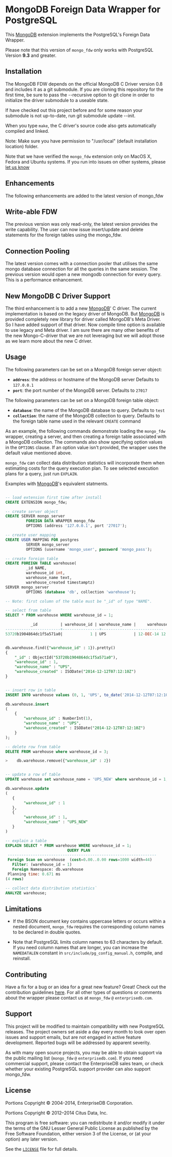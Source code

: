 # MongoDB Foreign Data Wrapper for PostgreSQL

This [MongoDB][1] extension implements the PostgreSQL's Foreign Data Wrapper.

Please note that this version of `mongo_fdw` only works with
PostgreSQL Version **9.3** and greater.

Installation
------------
The MongoDB FDW depends on the official MongoDB C Driver version 0.8  and
includes it as a git submodule. If you are cloning this repository for the
first time, be sure to pass the --recursive option to git clone in order to
initialize the driver submodule to a useable
state.

If have checked out this project before and for some reason your submodule is
not up-to-date, run git submodule update --init.

When you type `make`, the C driver's source code also gets automatically
compiled and linked.

Note: Make sure you have permission to "/usr/local" (default installation location) folder.

Note that we have verified the `mongo_fdw` extension only on MacOS X,
Fedora and Ubuntu systems. If you run into issues on other systems, please [let us know][3]

Enhancements
-----------
The following enhancements are added to the latest version of mongo_fdw

Write-able FDW
--------------
The previous version was only read-only, the latest version provides the write capability.
The user can now issue insert/update and delete statements for the foreign tables using the mongo_fdw.

Connection Pooling
------------------
The latest version comes with a connection pooler that utilises the same mongo
database connection for all the queries in the same session. The previous version
would open a new mongodb connection for every query.
This is a performance enhancement.

New MongoDB C Driver Support
----------------------------
The third enhancement is to add a new [MongoDB][1]' C driver. The current implementation is
based on the legacy driver of MongoDB. But [MongoDB][1] is provided completely new library
for driver called MongoDB's Meta Driver. So I have added support of  that driver.
Now compile time option is available to use legacy and Meta driver.  I am sure there
are many other benefits of the new Mongo-C-driver that we are not leveraging but we
will adopt those as we learn more about the new C driver.

Usage
-----
The following parameters can be set on a MongoDB foreign server object:

  * **`address`**: the address or hostname of the MongoDB server Defaults to `127.0.0.1`
  * **`port`**: the port number of the MongoDB server. Defaults to `27017`

The following parameters can be set on a MongoDB foreign table object:

  * **`database`**: the name of the MongoDB database to query. Defaults to `test`
  * **`collection`**: the name of the MongoDB collection to query. Defaults to the foreign table name used in the relevant `CREATE` command

As an example, the following commands demonstrate loading the `mongo_fdw`
wrapper, creating a server, and then creating a foreign table associated with
a MongoDB collection. The commands also show specifying option values in the
`OPTIONS` clause. If an option value isn't provided, the wrapper uses the
default value mentioned above.

`mongo_fdw` can collect data distribution statistics will incorporate them when
estimating costs for the query execution plan. To see selected execution plans
for a query, just run `EXPLAIN`.

Examples with [MongoDB][1]'s equivalent statments.

```sql

-- load extension first time after install
CREATE EXTENSION mongo_fdw;

-- create server object
CREATE SERVER mongo_server
         FOREIGN DATA WRAPPER mongo_fdw
         OPTIONS (address '127.0.0.1', port '27017');

-- create user mapping
CREATE USER MAPPING FOR postgres
		 SERVER mongo_server
		 OPTIONS (username 'mongo_user', password 'mongo_pass');

-- create foreign table
CREATE FOREIGN TABLE warehouse(
		 _id NAME,
         warehouse_id int,
         warehouse_name text,
         warehouse_created timestamptz)
SERVER mongo_server
         OPTIONS (database 'db', collection 'warehouse');

-- Note: first column of the table must be "_id" of type "NAME".

-- select from table
SELECT * FROM warehouse WHERE warehouse_id = 1;

           _id          | warehouse_id | warehouse_name |     warehouse_created
------------------------+----------------+---------------------------
53720b1904864dc1f5a571a0|            1 | UPS            | 12-DEC-14 12:12:10 +05:00


db.warehouse.find({"warehouse_id" : 1}).pretty()
{
	"_id" : ObjectId("53720b1904864dc1f5a571a0"),
	"warehouse_id" : 1,
	"warehouse_name" : "UPS",
	"warehouse_created" : ISODate("2014-12-12T07:12:10Z")
}


-- insert row in table
INSERT INTO warehouse values (0, 1, 'UPS', to_date('2014-12-12T07:12:10Z'));

db.warehouse.insert
(
    {
        "warehouse_id" : NumberInt(1),
        "warehouse_name" : "UPS",
        "warehouse_created" : ISODate("2014-12-12T07:12:10Z")
    }
);

-- delete row from table
DELETE FROM warehouse where warehouse_id = 3;

>    db.warehouse.remove({"warehouse_id" : 2})


-- update a row of table
UPDATE warehouse set warehouse_name = 'UPS_NEW' where warehouse_id = 1;

db.warehouse.update
(
   {
        "warehouse_id" : 1
   },
   {
        "warehouse_id" : 1,
        "warehouse_name" : "UPS_NEW"
   }
)

-- explain a table
EXPLAIN SELECT * FROM warehouse WHERE warehouse_id = 1;
                           QUERY PLAN
 -----------------------------------------------------------------
 Foreign Scan on warehouse  (cost=0.00..0.00 rows=1000 width=44)
   Filter: (warehouse_id = 1)
   Foreign Namespace: db.warehouse
 Planning time: 0.671 ms
(4 rows)

-- collect data distribution statistics`
ANALYZE warehouse;

```

Limitations
-----------

  * If the BSON document key contains uppercase letters or occurs within a
    nested document, `mongo_fdw` requires the corresponding column names to be
	declared in double quotes.

  * Note that PostgreSQL limits column names to 63 characters by default. If
    you need column names that are longer, you can increase the `NAMEDATALEN`
	constant in `src/include/pg_config_manual.h`, compile, and reinstall.


Contributing
------------
Have a fix for a bug or an idea for a great new feature? Great! Check out the
contribution guidelines [here][4]. For all other types of questions or comments
about the wrapper please contact us at `mongo_fdw` `@` `enterprisedb.com`.


Support
-------
This project will be modified to maintain compatibility with new PostgreSQL
releases. The project owners set aside a day every month to look over open
issues and support emails, but are not engaged in active feature development.
Reported bugs will be addressed by apparent severity.

As with many open source projects, you may be able to obtain support via the public mailing list (`mongo_fdw` `@` `enterprisedb.com`).  If you need commercial support, please contact the EnterpriseDB sales team, or check whether your existing PostgreSQL support provider can also support mongo_fdw.

License
-------
Portions Copyright © 2004-2014, EnterpriseDB Corporation.

Portions Copyright © 2012–2014 Citus Data, Inc.

This program is free software: you can redistribute it and/or modify it under
the terms of the GNU Lesser General Public License as published by the Free
Software Foundation, either version 3 of the License, or (at your option) any
later version.

See the [`LICENSE`][5] file for full details.

[1]: http://www.mongodb.com
[2]: http://www.citusdata.com/blog/51-run-sql-on-mongodb
[3]: https://github.com/enterprisedb/mongo_fdw/issues/new
[4]: CONTRIBUTING.md
[5]: LICENSE
[6]: https://github.com/mongodb/mongo-c-driver-legacy
[7]: https://github.com/mongodb/mongo-c-driver
